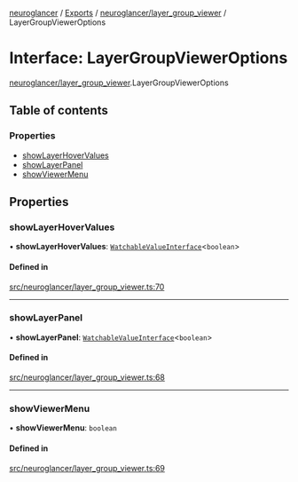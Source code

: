 [neuroglancer](../README.md) / [Exports](../modules.md) / [neuroglancer/layer\_group\_viewer](../modules/neuroglancer_layer_group_viewer.md) / LayerGroupViewerOptions

# Interface: LayerGroupViewerOptions

[neuroglancer/layer_group_viewer](../modules/neuroglancer_layer_group_viewer.md).LayerGroupViewerOptions

## Table of contents

### Properties

- [showLayerHoverValues](neuroglancer_layer_group_viewer.LayerGroupViewerOptions.md#showlayerhovervalues)
- [showLayerPanel](neuroglancer_layer_group_viewer.LayerGroupViewerOptions.md#showlayerpanel)
- [showViewerMenu](neuroglancer_layer_group_viewer.LayerGroupViewerOptions.md#showviewermenu)

## Properties

### showLayerHoverValues

• **showLayerHoverValues**: [`WatchableValueInterface`](neuroglancer_trackable_value.WatchableValueInterface.md)<`boolean`\>

#### Defined in

[src/neuroglancer/layer_group_viewer.ts:70](https://github.com/ActiveBrainAtlas2/neuroglancer/blob/91617476/src/neuroglancer/layer_group_viewer.ts#L70)

___

### showLayerPanel

• **showLayerPanel**: [`WatchableValueInterface`](neuroglancer_trackable_value.WatchableValueInterface.md)<`boolean`\>

#### Defined in

[src/neuroglancer/layer_group_viewer.ts:68](https://github.com/ActiveBrainAtlas2/neuroglancer/blob/91617476/src/neuroglancer/layer_group_viewer.ts#L68)

___

### showViewerMenu

• **showViewerMenu**: `boolean`

#### Defined in

[src/neuroglancer/layer_group_viewer.ts:69](https://github.com/ActiveBrainAtlas2/neuroglancer/blob/91617476/src/neuroglancer/layer_group_viewer.ts#L69)
